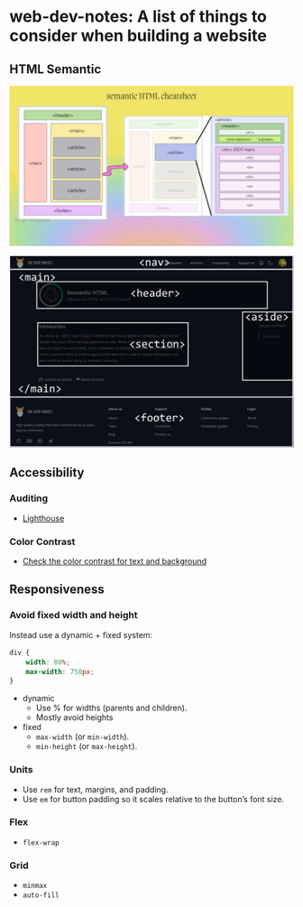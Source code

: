 # web-dev-notes: A list of things to consider when building a website

## HTML Semantic

![Semantic HTML cheat sheet](images/html_cheatsheetjpeg.jpeg)

![Semantic HTML from The Odin Project](images/semantic_html_example.png)

## Accessibility

### Auditing

- [Lighthouse](https://developer.chrome.com/docs/lighthouse/overview)

### Color Contrast

- [Check the color contrast for text and background](https://coolors.co/contrast-checker/112a46-acc8e5)

## Responsiveness

### Avoid fixed width and height

Instead use a dynamic + fixed system:

```css
div {
	width: 80%;
	max-width: 750px;
}
```

- dynamic
  - Use % for widths (parents and children).
  - Mostly avoid heights
- fixed
  - `max-width` (or `min-width`).
  - `min-height` (or `max-height`).

### Units

- Use `rem` for text, margins, and padding.
- Use `em` for button padding so it scales relative to the button’s font size.

### Flex

- `flex-wrap`

### Grid

- `minmax`
- `auto-fill`
